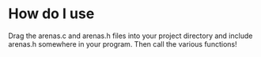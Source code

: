 # How do I use
Drag the arenas.c and arenas.h files into your project directory and include arenas.h somewhere in your program. Then call the various functions!
